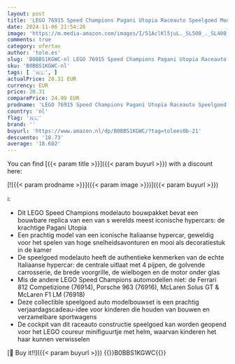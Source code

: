 ```yaml
---
layout: post
title: 'LEGO 76915 Speed Champions Pagani Utopia Raceauto Speelgoed Modelbouwpakket  Italiaanse Hypercar  Verzamelbare Sportwagen  2023 Set'
date: 2024-11-06 21:54:26
image: 'https://m.media-amazon.com/images/I/51AclKl5juL._SL500_._SL400_.jpg'
comments: true
category: ofertas
author: 'tole.es'
slug: 'B0BBS1KGWC-nl LEGO 76915 Speed Champions Pagani Utopia Raceauto...'
sku: 'B0BBS1KGWC-nl'
tags: [ '🇳🇱', ]
actualPrice: 20.31 EUR
currency: EUR
price: 20.31
comparePrice: 24.99 EUR
prodname: 'LEGO 76915 Speed Champions Pagani Utopia Raceauto Speelgoed Modelbouwpakket  Italiaanse Hypercar  Verzamelbare Sportwagen  2023 Set'
country: 'nl'
flag: '🇳🇱'
brand: ''
buyurl: 'https://www.amazon.nl/dp/B0BBS1KGWC/?tag=tolees0b-21'
descuento: '18.73'
average: '18.602'
---
```


You can find [{{< param title >}}]({{< param buyurl >}}) with a discount here:

[![{{< param prodname >}}]({{< param image >}})]({{< param buyurl >}})

ℹ️:

- Dit LEGO Speed Champions modelauto bouwpakket bevat een bouwbare replica van een van s werelds meest iconische hypercars: de krachtige Pagani Utopia
- Een prachtig model van een iconische Italiaanse hypercar, geweldig voor het spelen van hoge snelheidsavonturen en mooi als decoratiestuk in de kamer
- De speelgoed modelauto heeft de authentieke kenmerken van de echte Italiaanse hypercar: de centrale uitlaat met 4 pijpen, de golvende carrosserie, de brede voorgrille, de wielbogen en de motor onder glas
- Mis de andere LEGO Speed Champions automodellen niet: de Ferrari 812 Competizione (76914), Porsche 963 (76916), McLaren Solus GT & McLaren F1 LM (76918)
- Deze collectible speelgoed auto modelbouwset is een prachtig verjaardagscadeau-idee voor kinderen die houden van bouwen en verzamelbare sportwagens
- De cockpit van dit raceauto constructie speelgoed kan worden geopend voor het LEGO coureur minifiguurtje met helm, waarvan kinderen het haar kunnen verwisselen

[🛒 Buy it!!]({{< param buyurl >}})
{{<world>}}B0BBS1KGWC{{</world>}}
